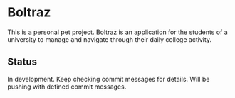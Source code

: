 # Boltraz
This is a personal pet project. Boltraz is an application for the students of a university to manage and navigate through their daily college activity. 

## Status
In development. Keep checking commit messages for details. Will be pushing with defined commit messages.
